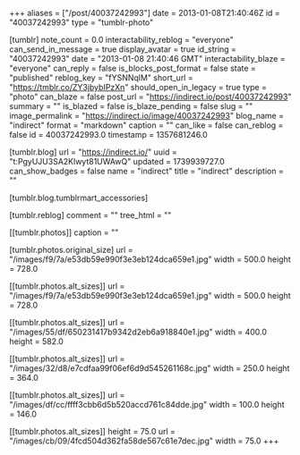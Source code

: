 +++
aliases = ["/post/40037242993"]
date = 2013-01-08T21:40:46Z
id = "40037242993"
type = "tumblr-photo"

[tumblr]
note_count = 0.0
interactability_reblog = "everyone"
can_send_in_message = true
display_avatar = true
id_string = "40037242993"
date = "2013-01-08 21:40:46 GMT"
interactability_blaze = "everyone"
can_reply = false
is_blocks_post_format = false
state = "published"
reblog_key = "fYSNNqlM"
short_url = "https://tmblr.co/ZY3jbybIPzXn"
should_open_in_legacy = true
type = "photo"
can_blaze = false
post_url = "https://indirect.io/post/40037242993"
summary = ""
is_blazed = false
is_blaze_pending = false
slug = ""
image_permalink = "https://indirect.io/image/40037242993"
blog_name = "indirect"
format = "markdown"
caption = ""
can_like = false
can_reblog = false
id = 40037242993.0
timestamp = 1357681246.0

[tumblr.blog]
url = "https://indirect.io/"
uuid = "t:PgyUJU3SA2Klwyt81UWAwQ"
updated = 1739939727.0
can_show_badges = false
name = "indirect"
title = "indirect"
description = ""

[tumblr.blog.tumblrmart_accessories]

[tumblr.reblog]
comment = ""
tree_html = ""

[[tumblr.photos]]
caption = ""

[tumblr.photos.original_size]
url = "/images/f9/7a/e53db59e990f3e3eb124dca659e1.jpg"
width = 500.0
height = 728.0

[[tumblr.photos.alt_sizes]]
url = "/images/f9/7a/e53db59e990f3e3eb124dca659e1.jpg"
width = 500.0
height = 728.0

[[tumblr.photos.alt_sizes]]
url = "/images/55/df/650231417b9342d2eb6a918840e1.jpg"
width = 400.0
height = 582.0

[[tumblr.photos.alt_sizes]]
url = "/images/32/d8/e7cdfaa99f06ef6d9d545261168c.jpg"
width = 250.0
height = 364.0

[[tumblr.photos.alt_sizes]]
url = "/images/df/cc/ffff3cbb6d5b520accd761c84dde.jpg"
width = 100.0
height = 146.0

[[tumblr.photos.alt_sizes]]
height = 75.0
url = "/images/cb/09/4fcd504d362fa58de567c61e7dec.jpg"
width = 75.0
+++
